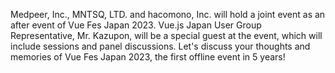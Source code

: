 Medpeer, Inc., MNTSQ, LTD. and hacomono, Inc. will hold a joint event as an after event of Vue Fes Japan 2023. Vue.js Japan User Group Representative, Mr. Kazupon, will be a special guest at the event, which will include sessions and panel discussions. Let's discuss your thoughts and memories of Vue Fes Japan 2023, the first offline event in 5 years!
